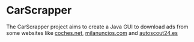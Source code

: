 # CarScrapper
The CarScrapper project aims to create a Java GUI to download ads from some
websites like [coches.net](https://www.coches.net/), 
[milanuncios.com](https://www.milanuncios.com/) and 
[autoscout24.es](https://www.autoscout24.es/)

